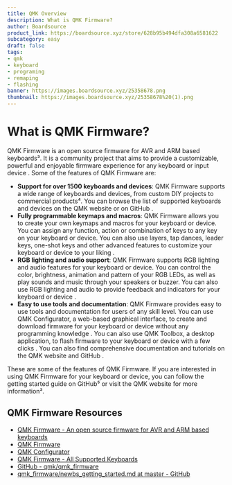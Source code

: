 ```yaml
---
title: QMK Overview
description: What is QMK Firmware?
author: Boardsource
product_link: https://boardsource.xyz/store/628b95b494dfa308a6581622
subcategory: easy
draft: false
tags: 
- qmk
- keyboard
- programing
- remaping
- flashing
banner: https://images.boardsource.xyz/25358678.png
thumbnail: https://images.boardsource.xyz/25358678%20(1).png
---
```

# What is QMK Firmware?

QMK Firmware is an open source firmware for AVR and ARM based keyboards³. It is a community project that aims to provide a customizable, powerful and enjoyable firmware experience for any keyboard or input device . Some of the features of QMK Firmware are:

- **Support for over 1500 keyboards and devices**: QMK Firmware supports a wide range of keyboards and devices, from custom DIY projects to commercial products⁴. You can browse the list of supported keyboards and devices on the QMK website or on GitHub .
- **Fully programmable keymaps and macros**: QMK Firmware allows you to create your own keymaps and macros for your keyboard or device. You can assign any function, action or combination of keys to any key on your keyboard or device. You can also use layers, tap dances, leader keys, one-shot keys and other advanced features to customize your keyboard or device to your liking .
- **RGB lighting and audio support**: QMK Firmware supports RGB lighting and audio features for your keyboard or device. You can control the color, brightness, animation and pattern of your RGB LEDs, as well as play sounds and music through your speakers or buzzer. You can also use RGB lighting and audio to provide feedback and indicators for your keyboard or device .
- **Easy to use tools and documentation**: QMK Firmware provides easy to use tools and documentation for users of any skill level. You can use QMK Configurator, a web-based graphical interface, to create and download firmware for your keyboard or device without any programming knowledge . You can also use QMK Toolbox, a desktop application, to flash firmware to your keyboard or device with a few clicks . You can also find comprehensive documentation and tutorials on the QMK website and GitHub .

These are some of the features of QMK Firmware. If you are interested in using QMK Firmware for your keyboard or device, you can follow the getting started guide on GitHub⁵ or visit the QMK website for more information³.

## QMK Firmware Resources

* [QMK Firmware - An open source firmware for AVR and ARM based keyboards](https://qmk.fm/)
* [QMK Firmware](https://docs.qmk.fm/)
* [QMK Configurator](https://config.qmk.fm/#)
* [QMK Firmware - All Supported Keyboards](https://qmk.fm/keyboards/)
* [GitHub - qmk/qmk_firmware](https://github.com/qmk/qmk_firmware)
* [qmk_firmware/newbs_getting_started.md at master - GitHub](https://github.com/qmk/qmk_firmware/blob/master/docs/newbs_getting_started.md)